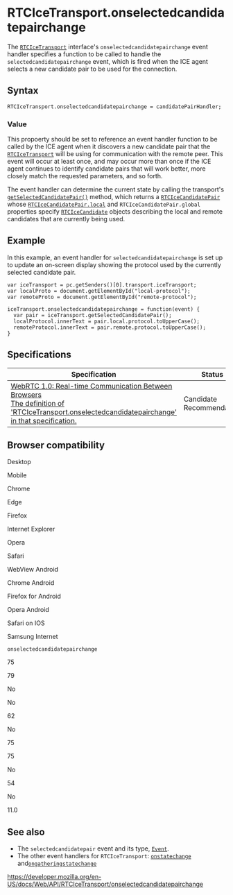 # RTCIceTransport.onselectedcandidatepairchange

The [`RTCIceTransport`](../rtcicetransport) interface's `onselectedcandidatepairchange` event handler specifies a function to be called to handle the `selectedcandidatepairchange` event, which is fired when the ICE agent selects a new candidate pair to be used for the connection.

## Syntax

    RTCIceTransport.onselectedcandidatepairchange = candidatePairHandler;

### Value

This propoerty should be set to reference an event handler function to be called by the ICE agent when it discovers a new candidate pair that the [`RTCIceTransport`](../rtcicetransport) will be using for communication with the remote peer. This event will occur at least once, and may occur more than once if the ICE agent continues to identify candidate pairs that will work better, more closely match the requested parameters, and so forth.

The event handler can determine the current state by calling the transport's [`getSelectedCandidatePair()`](getselectedcandidatepair) method, which returns a [`RTCIceCandidatePair`](../rtcicecandidatepair) whose [`RTCIceCandidatePair.local`](../rtcicecandidatepair/local) and <span class="page-not-created">`RTCIceCandidatePair.global`</span> properties specify [`RTCIceCandidate`](../rtcicecandidate) objects describing the local and remote candidates that are currently being used.

## Example

In this example, an event handler for `selectedcandidatepairchange` is set up to update an on-screen display showing the protocol used by the currently selected candidate pair.

    var iceTransport = pc.getSenders()[0].transport.iceTransport;
    var localProto = document.getElementById("local-protocol");
    var remoteProto = document.getElementById("remote-protocol");

    iceTransport.onselectedcandidatepairchange = function(event) {
      var pair = iceTransport.getSelectedCandidatePair();
      localProtocol.innerText = pair.local.protocol.toUpperCase();
      remoteProtocol.innerText = pair.remote.protocol.toUpperCase();
    }

## Specifications

<table><thead><tr class="header"><th>Specification</th><th>Status</th><th>Comment</th></tr></thead><tbody><tr class="odd"><td><a href="https://w3c.github.io/webrtc-pc/#dom-rtcicetransport-onselectedcandidatepairchange">WebRTC 1.0: Real-time Communication Between Browsers<br />
<span class="small">The definition of 'RTCIceTransport.onselectedcandidatepairchange' in that specification.</span></a></td><td><span class="spec-cr">Candidate Recommendation</span></td><td>Initial specification.</td></tr></tbody></table>

## Browser compatibility

Desktop

Mobile

Chrome

Edge

Firefox

Internet Explorer

Opera

Safari

WebView Android

Chrome Android

Firefox for Android

Opera Android

Safari on IOS

Samsung Internet

`onselectedcandidatepairchange`

75

79

No

No

62

No

75

75

No

54

No

11.0

## See also

- The `selectedcandidatepair` event and its type, [`Event`](../event).
- The other event handlers for `RTCIceTransport`: [`onstatechange`](onstatechange) and[`ongatheringstatechange`](ongatheringstatechange)

<a href="https://developer.mozilla.org/en-US/docs/Web/API/RTCIceTransport/onselectedcandidatepairchange" class="_attribution-link">https://developer.mozilla.org/en-US/docs/Web/API/RTCIceTransport/onselectedcandidatepairchange</a>
